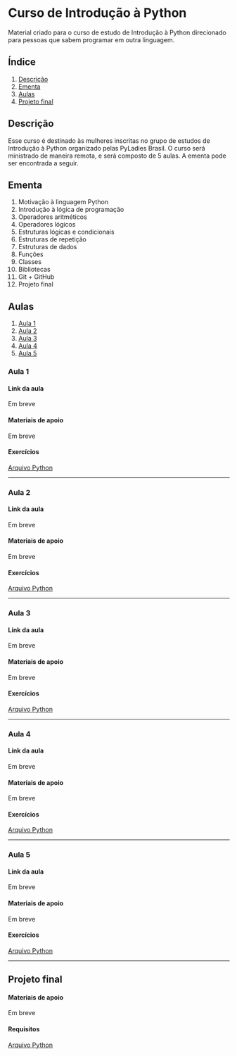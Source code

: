 # Curso de Introdução à Python
Material criado para o curso de estudo de Introdução à Python direcionado para pessoas que sabem programar em outra linguagem.

## Índice

1. [Descrição](#descrição)
2. [Ementa](#ementa)
3. [Aulas](#aulas)
4. [Projeto final](#projeto-final)

## Descrição

Esse curso é destinado às mulheres inscritas no grupo de estudos de Introdução à Python organizado pelas PyLadies Brasil. O curso será ministrado de maneira remota, e será composto de 5 aulas. A ementa pode ser encontrada a seguir.

## Ementa

1.  Motivação à linguagem Python
2. Introdução à lógica de programação
3. Operadores aritméticos
4. Operadores lógicos
5. Estruturas lógicas e condicionais
6. Estruturas de repetição
7. Estruturas de dados
8. Funções
9. Classes
10. Bibliotecas
11. Git + GitHub
12. Projeto final

## Aulas

1. [Aula 1](#aula-1)
2. [Aula 2](#aula-2)
3. [Aula 3](#aula-3)
4. [Aula 4](#aula-4)
5. [Aula 5](#aula-5)

### Aula 1

#### Link da aula

Em breve

#### Materiais de apoio

Em breve

#### Exercícios

[Arquivo Python](https://github.com/pyladies-brazil/curso-introducao-python/blob/main/aula1/exercicios.py)

---

### Aula 2

#### Link da aula

Em breve

#### Materiais de apoio

Em breve

#### Exercícios

[Arquivo Python](https://github.com/pyladies-brazil/curso-introducao-python/blob/main/aula2/exercicios.py)

---

### Aula 3

#### Link da aula

Em breve

#### Materiais de apoio

Em breve

#### Exercícios

[Arquivo Python](https://github.com/pyladies-brazil/curso-introducao-python/blob/main/aula3/exercicios.py)

---

### Aula 4

#### Link da aula

Em breve

#### Materiais de apoio

Em breve

#### Exercícios

[Arquivo Python](https://github.com/pyladies-brazil/curso-introducao-python/blob/main/aula4/exercicios.py)

---

### Aula 5

#### Link da aula

Em breve

#### Materiais de apoio

Em breve

#### Exercícios

[Arquivo Python](https://github.com/pyladies-brazil/curso-introducao-python/blob/main/aula5/exercicios.py)

---

## Projeto final

#### Materiais de apoio

Em breve

#### Requisitos

[Arquivo Python](https://github.com/pyladies-brazil/curso-introducao-python/blob/main/projeto/requisitos.txt)
